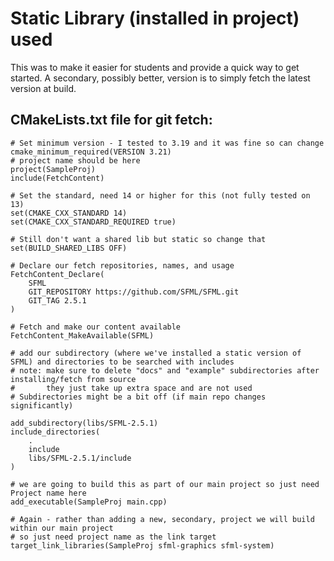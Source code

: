 # Static Library (installed in project) used
This was to make it easier for students and provide a quick way to get started.
A secondary, possibly better, version is to simply fetch the latest version at build.

## CMakeLists.txt file for git fetch:
````
# Set minimum version - I tested to 3.19 and it was fine so can change
cmake_minimum_required(VERSION 3.21)
# project name should be here
project(SampleProj)
include(FetchContent)

# Set the standard, need 14 or higher for this (not fully tested on 13)
set(CMAKE_CXX_STANDARD 14)
set(CMAKE_CXX_STANDARD_REQUIRED true)

# Still don't want a shared lib but static so change that
set(BUILD_SHARED_LIBS OFF)

# Declare our fetch repositories, names, and usage
FetchContent_Declare(
    SFML
    GIT_REPOSITORY https://github.com/SFML/SFML.git
    GIT_TAG 2.5.1
)

# Fetch and make our content available
FetchContent_MakeAvailable(SFML)

# add our subdirectory (where we've installed a static version of SFML) and directories to be searched with includes
# note: make sure to delete "docs" and "example" subdirectories after installing/fetch from source
#       they just take up extra space and are not used
# Subdirectories might be a bit off (if main repo changes significantly)

add_subdirectory(libs/SFML-2.5.1)
include_directories(
    .
    include
    libs/SFML-2.5.1/include
)

# we are going to build this as part of our main project so just need Project name here
add_executable(SampleProj main.cpp)

# Again - rather than adding a new, secondary, project we will build within our main project
# so just need project name as the link target
target_link_libraries(SampleProj sfml-graphics sfml-system)
````
